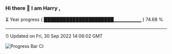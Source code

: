 ### Hi there 👋 I am Harry , 

⏳ Year progress { ██████████████████████▁▁▁▁▁▁▁▁ } 74.68 %

---

⏰ Updated on Fri, 30 Sep 2022 14:06:02 GMT

![Progress Bar CI](https://github.com/duykhang68/duykhang68/workflows/Progress%20Bar%20CI/badge.svg)
